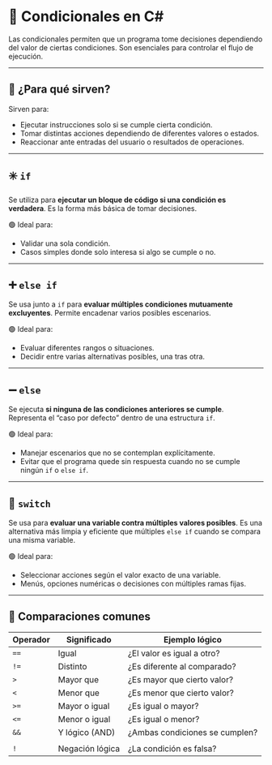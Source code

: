 # 🔀 Condicionales en C#

Las condicionales permiten que un programa tome decisiones dependiendo del valor de ciertas condiciones. Son esenciales para controlar el flujo de ejecución.

---

## 🧠 ¿Para qué sirven?

Sirven para:

- Ejecutar instrucciones solo si se cumple cierta condición.
- Tomar distintas acciones dependiendo de diferentes valores o estados.
- Reaccionar ante entradas del usuario o resultados de operaciones.

---

## ✳️ `if`

Se utiliza para **ejecutar un bloque de código si una condición es verdadera**. Es la forma más básica de tomar decisiones.

🟢 Ideal para:
- Validar una sola condición.
- Casos simples donde solo interesa si algo se cumple o no.

---

## ➕ `else if`

Se usa junto a `if` para **evaluar múltiples condiciones mutuamente excluyentes**. Permite encadenar varios posibles escenarios.

🟢 Ideal para:
- Evaluar diferentes rangos o situaciones.
- Decidir entre varias alternativas posibles, una tras otra.

---

## ➖ `else`

Se ejecuta **si ninguna de las condiciones anteriores se cumple**. Representa el “caso por defecto” dentro de una estructura `if`.

🟢 Ideal para:
- Manejar escenarios que no se contemplan explícitamente.
- Evitar que el programa quede sin respuesta cuando no se cumple ningún `if` o `else if`.

---

## 🔘 `switch`

Se usa para **evaluar una variable contra múltiples valores posibles**. Es una alternativa más limpia y eficiente que múltiples `else if` cuando se compara una misma variable.

🟢 Ideal para:
- Seleccionar acciones según el valor exacto de una variable.
- Menús, opciones numéricas o decisiones con múltiples ramas fijas.

---

## 🧮 Comparaciones comunes

| Operador | Significado         | Ejemplo lógico                 |
|----------|---------------------|--------------------------------|
| `==`     | Igual                | ¿El valor es igual a otro?     |
| `!=`     | Distinto             | ¿Es diferente al comparado?    |
| `>`      | Mayor que            | ¿Es mayor que cierto valor?    |
| `<`      | Menor que            | ¿Es menor que cierto valor?    |
| `>=`     | Mayor o igual        | ¿Es igual o mayor?             |
| `<=`     | Menor o igual        | ¿Es igual o menor?             |
| `&&`     | Y lógico (AND)       | ¿Ambas condiciones se cumplen? |
| ||     | O lógico (OR)        | ¿Al menos una se cumple?       |
| `!`      | Negación lógica      | ¿La condición es falsa?        |
